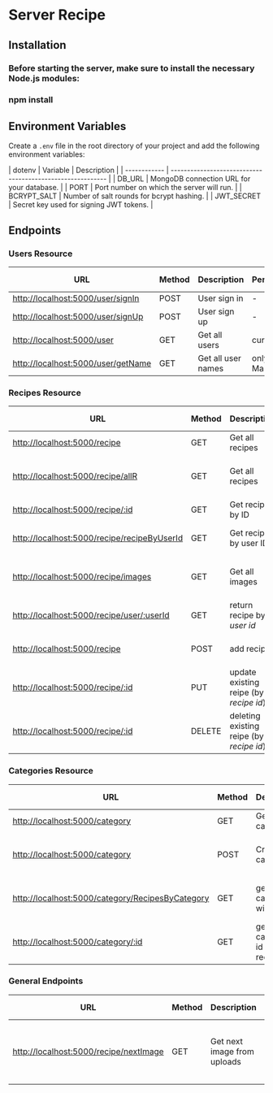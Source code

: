 

# Server Recipe

## Installation

### Before starting the server, make sure to install the necessary Node.js modules:

### npm install


## Environment Variables

Create a `.env` file in the root directory of your project and add the following environment variables:

| dotenv
| Variable     | Description                                                |
| ------------ | ---------------------------------------------------------- |
| DB_URL       | MongoDB connection URL for your database.                   |
| PORT         | Port number on which the server will run.                  |
| BCRYPT_SALT  | Number of salt rounds for bcrypt hashing.                   |
| JWT_SECRET   | Secret key used for signing JWT tokens.                    |



## Endpoints

### Users Resource

| URL                                      | Method | Description                    | Permissions     | Parameters          | Optional Parameters | Body                | Headers         | Returns | Status Codes |
| ---------------------------------------- | ------ | ------------------------------ | --------------- | ------------------- | ------------------- | ------------------- | --------------- | ------- | ------------ |
| [http://localhost:5000/user/signIn](http://localhost:5000/user/signIn) | POST   | User sign in|-|-|-|{email,password}|-|user+token| 204|
| [http://localhost:5000/user/signUp](http://localhost:5000/user/signUp) | POST   | User sign up|-|-|-|{username,email,password,addres}|-| User+token|204|
| [http://localhost:5000/user](http://localhost:5000/user)| GET    | Get all users| current user|-|-|-|all user      | 200           |
| [http://localhost:5000/user/getName](http://localhost:5000/user/getName) | GET    | Get all user names|only Manager|-|-|-| all user name|200 |

### Recipes Resource

| URL| Method | Description                      | Permissions     | Parameters          | Optional Parameters | Body               | Headers         | Returns | Status Codes |
| ------------------------------------------------------------- | ------ | -------------------------------- | --------------- | ------------------- | ------------------- | ------------------ | --------------- | ------- | ------------ |
| [http://localhost:5000/recipe](http://localhost:5000/recipe) | GET    | Get all recipes | - |-| -| -               | -       |all recipes|200|
| [http://localhost:5000/recipe/allR](http://localhost:5000/recipe/allR) | GET    | Get all recipes|-| -|serach value ,start page ,num of page | -| -| all recipes by sorted| 200|
| [http://localhost:5000/recipe/:id](http://localhost:5000/recipe/:id) | GET    | Get recipe by ID                 | - |*id*|-|-|-|recipe by *id*|200|
| [http://localhost:5000/recipe/recipeByUserId](http://localhost:5000/recipe/recipeByUserId) | GET    | Get recipes by user ID           | - |*id user*|-|-|-|recipe by *user id*|200|
| [http://localhost:5000/recipe/images](http://localhost:5000/recipe/images) | GET    | Get all images                   | -               |- | -                    | -                  | -               |  all images in upload|200|
| [http://localhost:5000/recipe/user/:userId](http://localhost:5000/recipe/user/:userId) | GET    |  return recipe by *user  id* | curren user | user id|-|-|token|recipe by *use id*|200|
| [http://localhost:5000/recipe](http://localhost:5000/recipe) | POST   | add recipe  |current user|-|-|{recipe}|token|new recipe added|204|
| [http://localhost:5000/recipe/:id](http://localhost:5000/recipe/:id) | PUT    |   update existing reipe  (by *recipe id*) | curren user |*recipe id*|-|{new recipe}|token|return  updated recipe|204|
| [http://localhost:5000/recipe/:id](http://localhost:5000/recipe/:id) | DELETE |   deleting existing reipe  (by *recipe id*) | curren user |*recipe id*|-|-|token|-|204|

### Categories Resource

| URL                                                              | Method | Description                      | Permissions     | Parameters          | Optional Parameters | Body               | Headers         | Returns | Status Codes |
| ---------------------------------------------------------------- | ------ | -------------------------------- | --------------- | ------------------- | ------------------- | ------------------ | --------------- | ------- | ------------ |
| [http://localhost:5000/category](http://localhost:5000/category) | GET    | Get all categories             | everyone|-|-|-|all |all category|200|        
| [http://localhost:5000/category](http://localhost:5000/category) | POST   | Create new category              | -               |                     |                     |{name category}    | add a new categories in post Recipe   | -  | 204     |
| [http://localhost:5000/category/RecipesByCategory](http://localhost:5000/category/RecipesByCategory) | GET    | get all category with recipe| - |-|-|-|-|all category with recipe |200|
| [http://localhost:5000/category/:id](http://localhost:5000/category/:id) | GET    | get category by id with recipe| - |*id*|-|-|-|category by id with recipes |200|

### General Endpoints

| URL                                                       | Method | Description                      | Permissions     | Parameters          | Optional Parameters | Body               | Headers         | Returns | Status Codes |
| --------------------------------------------------------- | ------ | -------------------------------- | --------------- | ------------------- | ------------------- | ------------------ | --------------- | ------- | ------------ |
| [http://localhost:5000/recipe/nextImage](http://localhost:5000/recipe/nextImage) | GET    | Get next image from uploads      | all users               | -| - | -                  | give all 3 second image to home page   | next image    | 200    |

```

